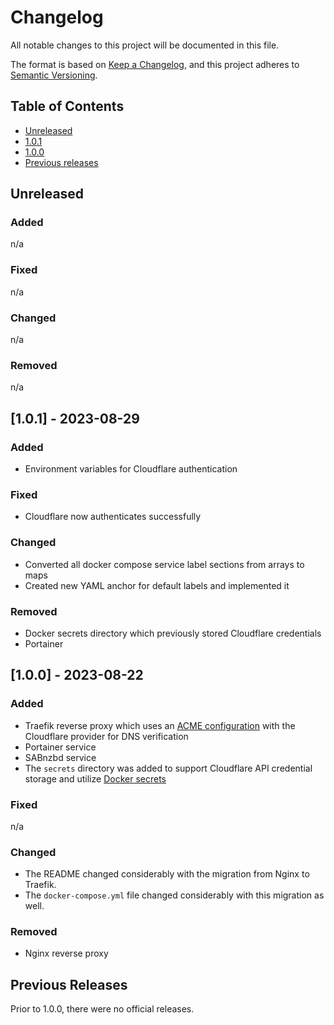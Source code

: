 # Changelog

All notable changes to this project will be documented in this file.

The format is based on [Keep a Changelog](https://keepachangelog.com/en/1.0.0/),
and this project adheres to [Semantic Versioning](https://semver.org/spec/v2.0.0.html).

## Table of Contents

- [Unreleased](#unreleased)
- [1.0.1](#101)
- [1.0.0](#100)
- [Previous releases](#previous-releases)

## Unreleased

### Added

n/a

### Fixed

n/a

### Changed

n/a

### Removed

n/a

## [1.0.1] - 2023-08-29

### Added

- Environment variables for Cloudflare authentication

### Fixed

- Cloudflare now authenticates successfully

### Changed

- Converted all docker compose service label sections from arrays to maps
- Created new YAML anchor for default labels and implemented it

### Removed

- Docker secrets directory which previously stored Cloudflare credentials
- Portainer

## [1.0.0] - 2023-08-22

### Added

- Traefik reverse proxy which uses an [ACME configuration](https://doc.traefik.io/traefik/v1.6/configuration/acme/) with the Cloudflare provider for DNS verification
- Portainer service
- SABnzbd service
- The `secrets` directory was added to support Cloudflare API credential storage and utilize [Docker secrets](https://docs.docker.com/compose/use-secrets/)

### Fixed

n/a

### Changed

- The README changed considerably with the migration from Nginx to Traefik.
- The `docker-compose.yml` file changed considerably with this migration as well.

### Removed

- Nginx reverse proxy

## Previous Releases

Prior to 1.0.0, there were no official releases.
